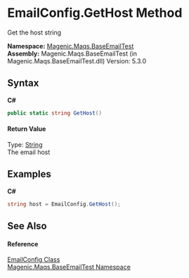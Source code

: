 # EmailConfig.GetHost Method 
 

Get the host string

**Namespace:**&nbsp;<a href="MAQS_5/Email_AUTOGENERATED/Magenic-Maqs-BaseEmailTest_Namespace">Magenic.Maqs.BaseEmailTest</a><br />**Assembly:**&nbsp;Magenic.Maqs.BaseEmailTest (in Magenic.Maqs.BaseEmailTest.dll) Version: 5.3.0

## Syntax

**C#**<br />
``` C#
public static string GetHost()
```


#### Return Value
Type: <a href="http://msdn2.microsoft.com/en-us/library/s1wwdcbf" target="_blank">String</a><br />The email host

## Examples

**C#**<br />
``` C#
string host = EmailConfig.GetHost();
```


## See Also


#### Reference
<a href="MAQS_5/Email_AUTOGENERATED/EmailConfig_Class">EmailConfig Class</a><br /><a href="MAQS_5/Email_AUTOGENERATED/Magenic-Maqs-BaseEmailTest_Namespace">Magenic.Maqs.BaseEmailTest Namespace</a><br />